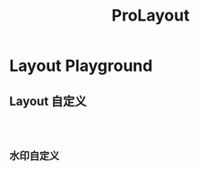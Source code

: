 ﻿---
title: ProLayout
nav:
  title: Playground
  path: /playground
group:
  path: /
---

# Layout Playground

## Layout 自定义

<code src="../../packages/layout/src/demos/dynamic-settings.tsx"  iframe="650px"  background="#f5f5f5"  title="属性展示" />

## 水印自定义

<code src="../../packages/layout/src/components/WaterMark/demos/custom.tsx" background="#f7f8fa"/>
